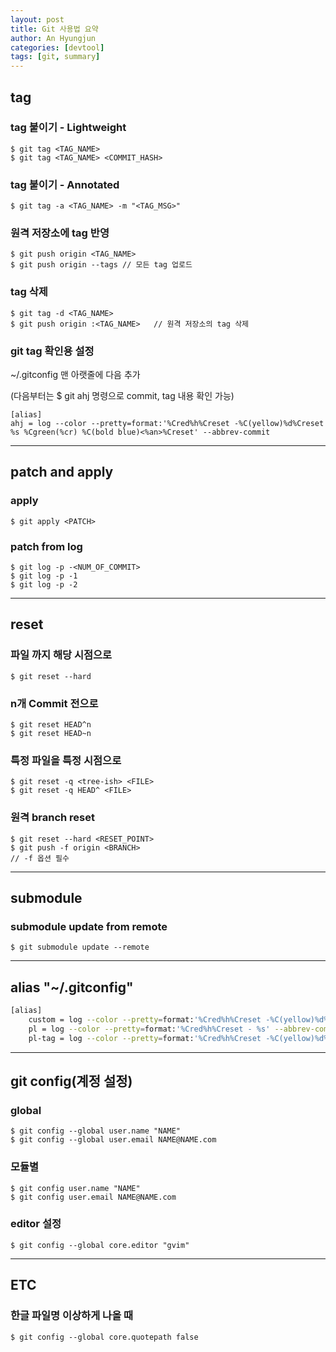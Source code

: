 ```yaml
---
layout: post
title: Git 사용법 요약
author: An Hyungjun
categories: [devtool]
tags: [git, summary]
---
```


## tag

### tag 붙이기 - Lightweight
	$ git tag <TAG_NAME>
	$ git tag <TAG_NAME> <COMMIT_HASH>

### tag 붙이기 - Annotated
	$ git tag -a <TAG_NAME> -m "<TAG_MSG>"

### 원격 저장소에 tag 반영
	$ git push origin <TAG_NAME>
	$ git push origin --tags // 모든 tag 업로드
	
### tag 삭제
	$ git tag -d <TAG_NAME>
	$ git push origin :<TAG_NAME>	// 원격 저장소의 tag 삭제

### git tag 확인용 설정
	
~/.gitconfig 맨 아랫줄에 다음 추가

(다음부터는 $ git ahj 명령으로 commit, tag 내용 확인 가능)
```
[alias]
ahj = log --color --pretty=format:'%Cred%h%Creset -%C(yellow)%d%Creset %s %Cgreen(%cr) %C(bold blue)<%an>%Creset' --abbrev-commit	
```

-------------------------------------------------------------

## patch and apply

### apply
	$ git apply <PATCH>
	
### patch from log
	$ git log -p -<NUM_OF_COMMIT>
	$ git log -p -1
	$ git log -p -2

-------------------------------------------------------------

## reset

### 파일 까지 해당 시점으로
	$ git reset --hard
	
### n개 Commit 전으로
	$ git reset HEAD^n
	$ git reset HEAD~n

### 특정 파일을 특정 시점으로
	$ git reset -q <tree-ish> <FILE>
	$ git reset -q HEAD^ <FILE>
	
### 원격 branch reset
	$ git reset --hard <RESET_POINT>
	$ git push -f origin <BRANCH>
	// -f 옵션 필수

-------------------------------------------------------------

## submodule

### submodule update from remote
	$ git submodule update --remote

-------------------------------------------------------------

## alias "~/.gitconfig"

```bash
[alias]
	custom = log --color --pretty=format:'%Cred%h%Creset -%C(yellow)%d%Creset %s %Cgreen(%cr) %C(bold blue)<%an>%Creset' --abbrev-commit
    pl = log --color --pretty=format:'%Cred%h%Creset - %s' --abbrev-commit
    pl-tag = log --color --pretty=format:'%Cred%h%Creset -%C(yellow)%d%Creset %s %C(bold blue)<%an>%Creset' --abbrev-commit
```

-------------------------------------------------------------

## git config(계정 설정)

### global
	$ git config --global user.name "NAME"
	$ git config --global user.email NAME@NAME.com

### 모듈별
	$ git config user.name "NAME"
	$ git config user.email NAME@NAME.com

### editor 설정
	$ git config --global core.editor "gvim"
	
-------------------------------------------------------------
	
## ETC

### 한글 파일명 이상하게 나올 때
	$ git config --global core.quotepath false
